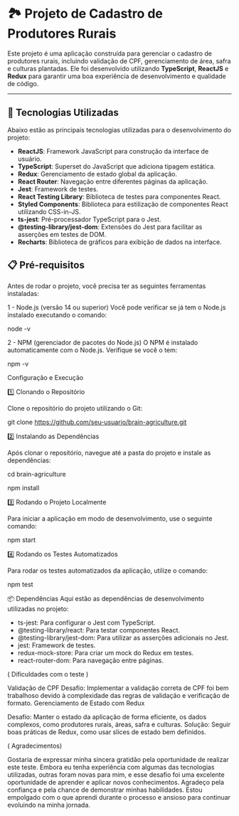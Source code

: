 # 🏞 **Projeto de Cadastro de Produtores Rurais**

Este projeto é uma aplicação construída para gerenciar o cadastro de produtores rurais, incluindo validação de CPF, gerenciamento de área, safra e culturas plantadas. Ele foi desenvolvido utilizando **TypeScript**, **ReactJS** e **Redux** para garantir uma boa experiência de desenvolvimento e qualidade de código.

---

## 🔧 **Tecnologias Utilizadas**

Abaixo estão as principais tecnologias utilizadas para o desenvolvimento do projeto:

- **ReactJS**: Framework JavaScript para construção da interface de usuário.
- **TypeScript**: Superset do JavaScript que adiciona tipagem estática.
- **Redux**: Gerenciamento de estado global da aplicação.
- **React Router**: Navegação entre diferentes páginas da aplicação.
- **Jest**: Framework de testes.
- **React Testing Library**: Biblioteca de testes para componentes React.
- **Styled Components**: Biblioteca para estilização de componentes React utilizando CSS-in-JS.
- **ts-jest**: Pré-processador TypeScript para o Jest.
- **@testing-library/jest-dom**: Extensões do Jest para facilitar as asserções em testes de DOM.
- **Recharts**: Biblioteca de gráficos para exibição de dados na interface.


## 📋 **Pré-requisitos**

Antes de rodar o projeto, você precisa ter as seguintes ferramentas instaladas:

1 - Node.js (versão 14 ou superior)
Você pode verificar se já tem o Node.js instalado executando o comando:


node -v



2 - NPM (gerenciador de pacotes do Node.js)
O NPM é instalado automaticamente com o Node.js. Verifique se você o tem:


npm -v


Configuração e Execução

1️⃣ Clonando o Repositório


Clone o repositório do projeto utilizando o Git:



git clone https://github.com/seu-usuario/brain-agriculture.git


2️⃣ Instalando as Dependências


Após clonar o repositório, navegue até a pasta do projeto e instale as dependências:



cd brain-agriculture

npm install



3️⃣ Rodando o Projeto Localmente


Para iniciar a aplicação em modo de desenvolvimento, use o seguinte comando:



npm start



4️⃣ Rodando os Testes Automatizados


Para rodar os testes automatizados da aplicação, utilize o comando:


npm test


📦 Dependências
Aqui estão as dependências de desenvolvimento utilizadas no projeto:

- ts-jest: Para configurar o Jest com TypeScript.
- @testing-library/react: Para testar componentes React.
- @testing-library/jest-dom: Para utilizar as asserções adicionais no Jest.
- jest: Framework de testes.
- redux-mock-store: Para criar um mock do Redux em testes.
- react-router-dom: Para navegação entre páginas.

( Dificuldades com o teste )

Validação de CPF 
Desafio: Implementar a validação correta de CPF foi bem trabalhoso devido à complexidade das regras de validação e verificação de formato.
Gerenciamento de Estado com Redux
  
Desafio: Manter o estado da aplicação de forma eficiente, os dados complexos, como produtores rurais, áreas, safra e culturas. 
Solução: Seguir boas práticas de Redux, como usar slices de estado bem definidos. 


( Agradecimentos)

Gostaria de expressar minha sincera gratidão pela oportunidade de realizar este teste. Embora eu tenha experiência com algumas das tecnologias utilizadas, outras foram novas para mim, e esse desafio foi uma excelente oportunidade de aprender e aplicar novos conhecimentos. Agradeço pela confiança e pela chance de demonstrar minhas habilidades. Estou empolgado com o que aprendi durante o processo e ansioso para continuar evoluindo na minha jornada.


